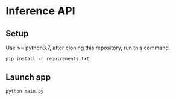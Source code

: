 # Inference API

## Setup

Use >= python3.7, after cloning this repository, run this command.

`pip install -r requirements.txt`

## Launch app

`python main.py`